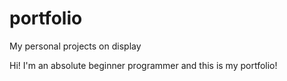 # portfolio
My personal projects on display

Hi! I'm an absolute beginner programmer and this is my portfolio!
